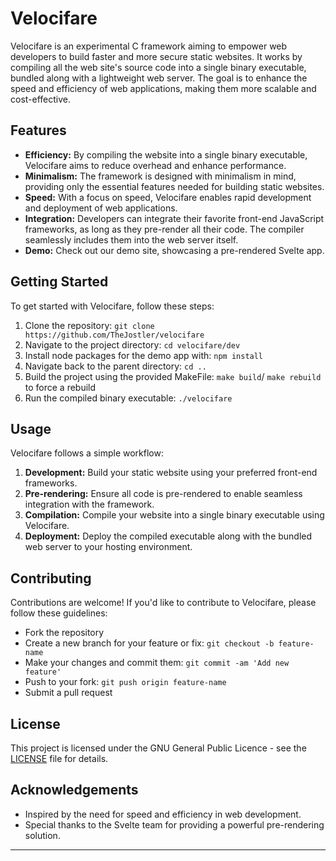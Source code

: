 # Velocifare

Velocifare is an experimental C framework aiming to empower web developers to build faster and more secure static websites. It works by compiling all the web site's source code into a single binary executable, bundled along with a lightweight web server. The goal is to enhance the speed and efficiency of web applications, making them more scalable and cost-effective.

## Features

- **Efficiency:** By compiling the website into a single binary executable, Velocifare aims to reduce overhead and enhance performance.
- **Minimalism:** The framework is designed with minimalism in mind, providing only the essential features needed for building static websites.
- **Speed:** With a focus on speed, Velocifare enables rapid development and deployment of web applications.
- **Integration:** Developers can integrate their favorite front-end JavaScript frameworks, as long as they pre-render all their code. The compiler seamlessly includes them into the web server itself.
- **Demo:** Check out our demo site, showcasing a pre-rendered Svelte app.

## Getting Started

To get started with Velocifare, follow these steps:

1. Clone the repository: `git clone https://github.com/TheJostler/velocifare`
2. Navigate to the project directory: `cd velocifare/dev`
3. Install node packages for the demo app with: `npm install`
4. Navigate back to the parent directory: `cd ..`
5. Build the project using the provided MakeFile: `make build`/ `make rebuild` to force a rebuild
6. Run the compiled binary executable: `./velocifare`

## Usage

Velocifare follows a simple workflow:

1. **Development:** Build your static website using your preferred front-end frameworks.
2. **Pre-rendering:** Ensure all code is pre-rendered to enable seamless integration with the framework.
3. **Compilation:** Compile your website into a single binary executable using Velocifare.
4. **Deployment:** Deploy the compiled executable along with the bundled web server to your hosting environment.

## Contributing

Contributions are welcome! If you'd like to contribute to Velocifare, please follow these guidelines:

- Fork the repository
- Create a new branch for your feature or fix: `git checkout -b feature-name`
- Make your changes and commit them: `git commit -am 'Add new feature'`
- Push to your fork: `git push origin feature-name`
- Submit a pull request

## License

This project is licensed under the GNU General Public Licence - see the [LICENSE](LICENSE) file for details.

## Acknowledgements

- Inspired by the need for speed and efficiency in web development.
- Special thanks to the Svelte team for providing a powerful pre-rendering solution.

---
